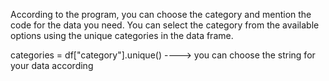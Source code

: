 According to the program, you can choose the category and mention the code for the data you need. You can select the category from the available options using the unique categories in the data frame.

categories = df["category"].unique()  ----> you can choose the string for your data according

